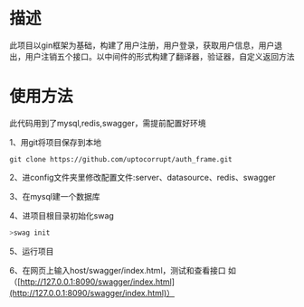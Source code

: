 # 描述
此项目以gin框架为基础，构建了用户注册，用户登录，获取用户信息，用户退出，用户注销五个接口。以中间件的形式构建了翻译器，验证器，自定义返回方法

# 使用方法
此代码用到了mysql,redis,swagger，需提前配置好环境

1、用git将项目保存到本地

```
git clone https://github.com/uptocorrupt/auth_frame.git
```

2、进config文件夹里修改配置文件:server、datasource、redis、swagger

3、在mysql建一个数据库

4、进项目根目录初始化swag

```powershell
>swag init
```
5、运行项目

6、在网页上输入host/swagger/index.html，测试和查看接口
如（[http://127.0.0.1:8090/swagger/index.html](http://127.0.0.1:8090/swagger/index.html)）